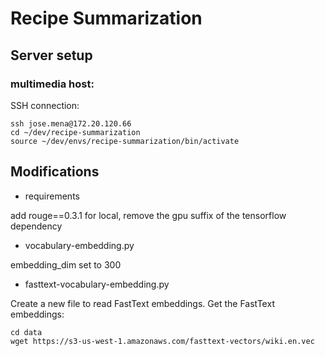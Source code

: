 # Recipe Summarization

## Server setup

### multimedia host:

SSH connection:
```
ssh jose.mena@172.20.120.66
cd ~/dev/recipe-summarization
source ~/dev/envs/recipe-summarization/bin/activate
``` 
## Modifications

* requirements

add rouge==0.3.1
for local, remove the gpu suffix of the tensorflow dependency

* vocabulary-embedding.py 

embedding_dim set to 300

* fasttext-vocabulary-embedding.py

Create a new file to read FastText embeddings.
Get the FastText embeddings:

```
cd data
wget https://s3-us-west-1.amazonaws.com/fasttext-vectors/wiki.en.vec
```



